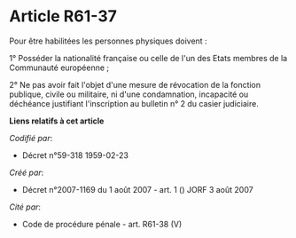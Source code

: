 # Article R61-37

Pour être habilitées les personnes physiques doivent :

1° Posséder la nationalité française ou celle de l'un des Etats membres de la Communauté européenne ;

2° Ne pas avoir fait l'objet d'une mesure de révocation de la fonction publique, civile ou militaire, ni d'une condamnation,
incapacité ou déchéance justifiant l'inscription au bulletin n° 2 du casier judiciaire.

**Liens relatifs à cet article**

_Codifié par_:

  - Décret n°59-318 1959-02-23

_Créé par_:

  - Décret n°2007-1169 du 1 août 2007 - art. 1 () JORF 3 août 2007

_Cité par_:

  - Code de procédure pénale - art. R61-38 (V)
